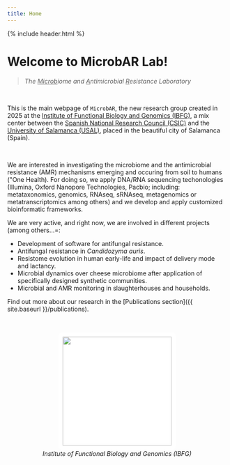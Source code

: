 ```yaml
---
title: Home
---
```


{% include header.html %}

# Welcome to MicrobAR Lab!

> *The <ins>Microb</ins>iome and <ins>A</ins>ntimicrobial <ins>R</ins>esistance Laboratory*

<br>

This is the main webpage of `MicrobAR`, the new research group created in 2025 at the [Institute of Functional Biology and Genomics (IBFG)](https://ibfg.usal-csic.es/), a mix center between the [Spanish National Research Council (CSIC)](https://www.csic.es/es) and the [University of Salamanca (USAL)](https://www.usal.es/), placed in the beautiful city of Salamanca (Spain).

<br>

We are interested in investigating the microbiome and the antimicrobial resistance (AMR) mechanisms emerging and occuring from soil to humans ("One Health). For doing so, we apply DNA/RNA sequencing techonologies (Illumina, Oxford Nanopore Technologies, Pacbio; including: metataxonomics, genomics, RNAseq, sRNAseq, metagenomics or metatranscriptomics among others) and we develop and apply customized bioinformatic frameworks.  

We are very active, and right now, we are involved in different projects (among others...=:  
- Development of software for antifungal resistance.
- Antifungal resistance in *Candidozyma auris*.
- Resistome evolution in human early-life and impact of delivery mode and lactancy.
- Microbial dynamics over cheese microbiome after application of specifically designed synthetic communities.
- Microbial and AMR monitoring in slaughterhouses and households.

Find out more about our research in the [Publications section]({{ site.baseurl }}/publications).


<br>

<p align="center">
  <img src="{{ site.baseurl }}/images/logo-ibfg-transparente.png" width="250" style="background-color:white; padding:10px; border-radius:10px;"><br>
  <em>Institute of Functional Biology and Genomics (IBFG)</em>
</p>


